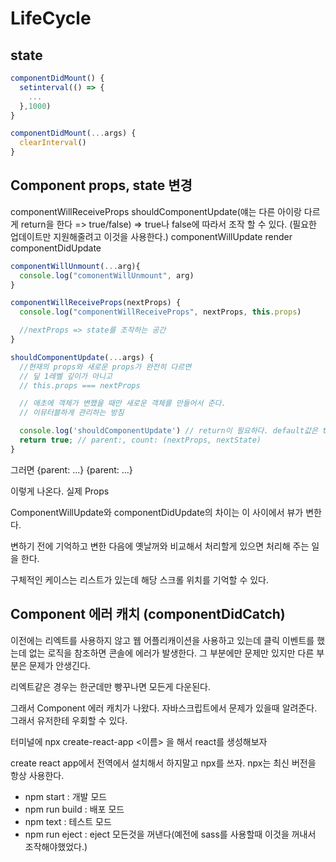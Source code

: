 # LifeCycle

## state

```js
componentDidMount() {
  setinterval(() => {
    ...
  },1000)
}

componentDidMount(...args) {
  clearInterval()
}
```

## Component props, state 변경

componentWillReceiveProps
shouldComponentUpdate(얘는 다른 아이랑 다르게 return을 한다 => true/false) => true나 false에 따라서 조작 할 수 있다. (필요한 업데이트만 지원해줄려고 이것을 사용한다.)
componentWillUpdate
render
componentDidUpdate

```js
componentWillUnmount(...arg){
  console.log("comonentWillUnmount", arg)
}

componentWillReceiveProps(nextProps) {
  console.log("componentWillReceiveProps", nextProps, this.props)

  //nextProps => state를 조작하는 공간
}

shouldComponentUpdate(...args) {
  //현재의 props와 새로운 props가 완전히 다르면
  // 딮 1레벨 깊이가 아니고
  // this.props === nextProps

  // 애초에 객체가 변했을 때만 새로운 객체를 만들어서 준다.
  // 이뮤터블하게 관리하는 방침

  console.log('shouldComponentUpdate') // return이 필요하다. default값은 true이다.
  return true; // parent:, count: (nextProps, nextState)
}
```

그러면 {parent: ...} {parent: ...}

이렇게 나온다. 실제 Props

ComponentWillUpdate와 componentDidUpdate의 차이는 이 사이에서 뷰가 변한다.

변하기 전에 기억하고 변한 다음에 옛날꺼와 비교해서 처리할게 있으면 처리해 주는 일을 한다.

구체적인 케이스는 리스트가 있는데 해당 스크롤 위치를 기억할 수 있다.

## Component 에러 캐치 (componentDidCatch)

이전에는 리엑트를 사용하지 않고 웹 어플리캐이션을 사용하고 있는데 클릭 이벤트를 했는데 없는 로직을 참조하면 콘솔에 에러가 발생한다. 그 부분에만 문제만 있지만 다른 부분은 문제가 안생긴다.

리엑트같은 경우는 한군데만 빵꾸나면 모든게 다운된다.

그래서 Component 에러 캐치가 나왔다. 자바스크립트에서 문제가 있을때 알려준다. 그래서 유저한테 우회할 수 있다.

터미널에 npx create-react-app <이름> 을 해서 react를 생성해보자

create react app에서 전역에서 설치해서 하지말고 npx를 쓰자. npx는 최신 버전을 항상 사용한다.

- npm start : 개발 모드
- npm run build : 배포 모드
- npm text : 테스트 모드
- npm run eject : eject 모든것을 꺼낸다(예전에 sass를 사용할때 이것을 꺼내서 조작해야했었다.)
